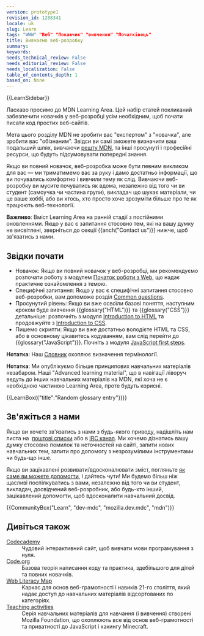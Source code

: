 ```yaml
---
version: prototype1
revision_id: 1288341
locale: uk
slug: Learn
tags: "WWW" "Веб" "Покажчик" "вивчення" "Початківець"
title: Вивчаємо веб-розробку
summary: 
keywords: 
needs_technical_review: False
needs_editorial_review: False
needs_localization: False
table_of_contents_depth: 1
based_on: None
---
```

<div>{{LearnSidebar}}</div>

<div>
<p class="summary">Ласкаво просимо до MDN Learning Area. Цей набір статей покликаний забезпечити новачків у веб-розробці усім необхідним, щоб почати писати код простих веб-сайтів.</p>
</div>

<p>Мета цього розділу MDN не зробити вас "експертом" з "новачка", але зробити вас "обізнаним". Звідси ви самі зможете визначити ваш подальший шлях, вивчаючи <a href="https://developer.mozilla.org/uk/">решту MDN</a>, та інші просунуті і професійні ресурси, що будуть підсумовувати попередні знання.</p>

<p>Якщо ви повний новачок, веб-розробка може бути певним викликом для вас — ми триматимемо вас за руку і дамо достатньо інформації, що ви почувались комфортно і вивчили тему як слід. Вивчаючи веб-розробку ви мусите почуватись як вдома, незалежно від того чи ви студент (самоучка чи частина групи), викладач що шукає матеріали, чи це ваше хоббі, або ви хтось, хто просто хоче зрозуміти більше про те як працюють веб-технології.</p>

<div class="warning">
<p><strong>Важливо</strong>: Вміст Learning Area на ранній стадії з постійними оновленнями. Якщо у вас є запитання стосовно тем, які на вашу думку не висвітлені, зверніться до секції {{anch("Contact us")}} нижче, щоб зв'язатись з нами.</p>
</div>

<h2 id="Звідки_почати">Звідки почати</h2>

<ul class="card-grid">
 <li><span>Новачок:</span> Якщо ви повний новачок у веб-розробці, ми рекомендуємо розпочати роботу з модулем <a href="/uk/docs/Learn/Getting_started_with_the_web">Початок роботи з Web</a>, що надає практичне ознайомлення з темою.</li>
 <li><span>Специфічні запитання:</span> Якщо у вас є специфічні запитання стосовно веб-розробки, вам допоможе розділ <a href="/uk/docs/Learn/Common_questions">Common questions</a>.</li>
 <li><span>Просунутий рівень:</span> Якщо ви вже освоїли базові поняття, наступним кроком буде вивчення {{glossary("HTML")}} та {{glossary("CSS")}} детальніше: розпочніть з модуля <a href="/uk/docs/Learn/HTML/Introduction_to_HTML">Introduction to HTML</a> та продовжуйте з <a href="/uk/docs/Learn/CSS/Introduction_to_CSS">Introduction to CSS</a>.</li>
 <li><span>Пишемо скрипти:</span> Якщо ви вже достатньо володієте HTML та CSS, або в основному цікавитесь кодуванням, вам слід перейти до {{glossary("JavaScript")}}. Почніть з модуля <a href="/uk/docs/Learn/JavaScript/First_steps">JavaScript first steps</a>.</li>
</ul>

<div class="note">
<p><strong>Нотатка</strong>: Наш <a href="/uk/docs/Glossary">Словник</a>&nbsp;охоплює визначення термінології.</p>
</div>

<div class="note">
<p><strong>Нотатка</strong>: Ми опублікуємо більше принципових навчальних матеріалів незабаром. Наші "Advanced learning material", що в навігації ліворуч ведуть до інших навчальних матеріалів на MDN, які хоча не є необхідною частиною Learning Area, проте будуть корисні.</p>
</div>

<p>{{LearnBox({"title":"Random glossary entry"})}}</p>

<h2 id="Зв'яжіться_з_нами">Зв'яжіться з нами</h2>

<p>Якщо ви хочете зв'язатись з нами з будь-якого приводу, надішліть нам листа на&nbsp; <a href="/uk/docs/MDN/Community/Conversations#Asynchronous_discussions">поштові списки</a> або в <a href="https://developer.mozilla.org/uk/docs/MDN/Community/Conversations#Chat_in_IRC">IRC канал</a>. Ми хочемо дізнатись вашу думку стосовно помилок та неточностей на сайті, запити нових навчальних тем, запити про допомогу з незрозумілими інструментами чи будь-що інше.</p>

<p>Якщо ви зацікавлені розвивати/вдосконалювати зміст, погляньте <a href="/uk/Learn/How_to_contribute">як саме ви можете допомогти</a>, і дайтесь чути! Ми будемо більш ніж щасливі поспілкуватись з вами, незалежно від того чи ви студент, викладач, досвідчений веб-розробник, або будь-хто інший, зацікавлений допомогти, щоб вдосконалити навчальний досвід.</p>

<p>{{CommunityBox("Learn", "dev-mdc", "mozilla.dev.mdc", "mdn")}}</p>

<h2 id="Дивіться_також">Дивіться також</h2>

<dl>
 <dt><a href="https://www.codecademy.com/">Codecademy</a></dt>
 <dd>Чудовий інтерактивний сайт, щоб вивчати мови програмування з нуля.</dd>
 <dt><a href="https://code.org/">Code.org</a></dt>
 <dd>Базова теорія написання коду та практика, здебільшого для дітей та повних новачків.</dd>
 <dt><a href="https://learning.mozilla.org/web-literacy/">Web Literacy Map</a></dt>
 <dd>Каркас для основ веб-грамотності і навиків 21-го століття, який надає доступ до навчальних матеріалів відсортованих по категоріях.</dd>
 <dt><a href="https://learning.mozilla.org/activities">Teaching activities</a></dt>
 <dd>Серія навчальних матеріалів для навчання (і вивчення) створені Mozilla Foundation, що охоплюють все від основ веб-грамотності та приватності до JavaScript і хакингу Minecraft.</dd>
</dl>

